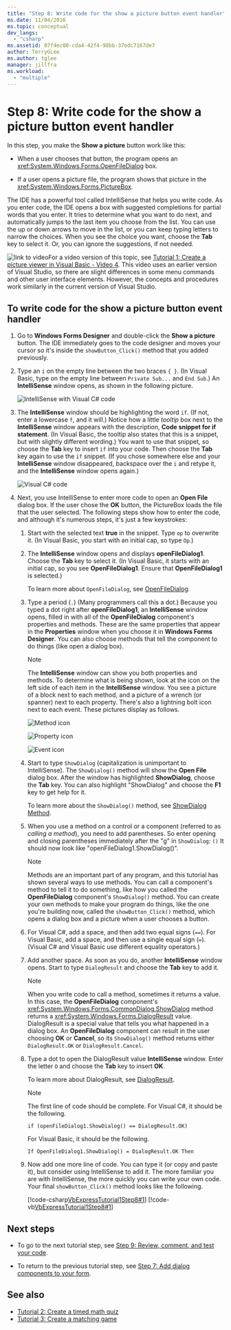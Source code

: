 ```yaml
---
title: "Step 8: Write code for the show a picture button event handler"
ms.date: 11/04/2016
ms.topic: conceptual
dev_langs: 
  - "csharp"
ms.assetid: 07f4ec00-cda4-42f4-98bb-37edc7167de7
author: TerryGLee
ms.author: tglee
manager: jillfra
ms.workload:
  - "multiple"
---
```

# Step 8: Write code for the show a picture button event handler

In this step, you make the **Show a picture** button work like this:

- When a user chooses that button, the program opens an <xref:System.Windows.Forms.OpenFileDialog> box.

- If a user opens a picture file, the program shows that picture in the <xref:System.Windows.Forms.PictureBox>.

The IDE has a powerful tool called IntelliSense that helps you write code. As you enter code, the IDE opens a box with suggested completions for partial words that you enter. It tries to determine what you want to do next, and automatically jumps to the last item you choose from the list. You can use the up or down arrows to move in the list, or you can keep typing letters to narrow the choices. When you see the choice you want, choose the **Tab** key to select it. Or, you can ignore the suggestions, if not needed.

![link to video](../data-tools/media/playvideo.gif)For a video version of this topic, see [Tutorial 1: Create a picture viewer in Visual Basic - Video 4](https://msdn.microsoft.com/vstudio/gg315355.aspx). This video uses an earlier version of Visual Studio, so there are slight differences in some menu commands and other user interface elements. However, the concepts and procedures work similarly in the current version of Visual Studio.

## To write code for the show a picture button event handler

1. Go to **Windows Forms Designer** and double-click the **Show a picture** button. The IDE immediately goes to the code designer and moves your cursor so it's inside the `showButton_Click()` method that you added previously.

2. Type an `i` on the empty line between the two braces `{ }`. (In Visual Basic, type on the empty line between `Private Sub...` and `End Sub`.) An **IntelliSense** window opens, as shown in the following picture.

     ![IntelliSense with Visual C&#35; code](../ide/media/express_ifintellisense.png)

3. The **IntelliSense** window should be highlighting the word `if`. (If not, enter a lowercase `f`, and it will.) Notice how a little *tooltip* box next to the **IntelliSense** window appears with the description, **Code snippet for if statement**. (In Visual Basic, the tooltip also states that this is a snippet, but with slightly different wording.) You want to use that snippet, so choose the **Tab** key to insert `if` into your code. Then choose the **Tab** key again to use the `if` snippet. (If you chose somewhere else and your **IntelliSense** window disappeared, backspace over the `i` and retype it, and the **IntelliSense** window opens again.)

     ![Visual C&#35; code](../ide/media/express_highlighttrue.png)

4. Next, you use IntelliSense to enter more code to open an **Open File** dialog box. If the user chose the **OK** button, the PictureBox loads the file that the user selected. The following steps show how to enter the code, and although it's numerous steps, it's just a few keystrokes:

    1. Start with the selected text **true** in the snippet. Type `op` to overwrite it. (In Visual Basic, you start with an initial cap, so type `Op`.)

    2. The **IntelliSense** window opens and displays **openFileDialog1**. Choose the **Tab** key to select it. (In Visual Basic, it starts with an initial cap, so you see **OpenFileDialog1**. Ensure that **OpenFileDialog1** is selected.)

         To learn more about `OpenFileDialog`, see [OpenFileDialog](<xref:System.Windows.Forms.OpenFileDialog>).

    3. Type a period (`.`) (Many programmers call this a dot.) Because you typed a dot right after **openFileDialog1**, an **IntelliSense** window opens, filled in with all of the **OpenFileDialog** component's properties and methods. These are the same properties that appear in the **Properties** window when you choose it in **Windows Forms Designer**. You can also choose methods that tell the component to do things (like open a dialog box).

        > [!NOTE]
        > The **IntelliSense** window can show you both properties and methods. To determine what is being shown, look at the icon on the left side of each item in the **IntelliSense** window. You see a picture of a block next to each method, and a picture of a wrench (or spanner) next to each property. There's also a lightning bolt icon next to each event. These pictures display as follows.

         ![Method icon](../ide/media/express_iconmethod.png)

         ![Property icon](../ide/media/express_iconproperty.png)

         ![Event icon](../ide/media/express_iconevent.png)

    4. Start to type `ShowDialog` (capitalization is unimportant to IntelliSense). The `ShowDialog()` method will show the **Open File** dialog box. After the window has highlighted **ShowDialog**, choose the **Tab** key. You can also highlight "ShowDialog" and choose the **F1** key to get help for it.

         To learn more about the `ShowDialog()` method, see [ShowDialog Method](<xref:System.Windows.Forms.Form.ShowDialog%2A>).

    5. When you use a method on a control or a component (referred to as *calling a method*), you need to add parentheses. So enter opening and closing parentheses immediately after the "g" in `ShowDialog`: `()` It should now look like "openFileDialog1.ShowDialog()".

        > [!NOTE]
        > Methods are an important part of any program, and this tutorial has shown several ways to use methods. You can call a component's method to tell it to do something, like how you called the **OpenFileDialog** component's `ShowDialog()` method. You can create your own methods to make your program do things, like the one you're building now, called the `showButton_Click()` method, which opens a dialog box and a picture when a user chooses a button.

    6. For Visual C#, add a space, and then add two equal signs (`==`). For Visual Basic, add a space, and then use a single equal sign (`=`). (Visual C# and Visual Basic use different equality operators.)

    7. Add another space. As soon as you do, another **IntelliSense** window opens. Start to type `DialogResult` and choose the **Tab** key to add it.

        > [!NOTE]
        > When you write code to call a method, sometimes it returns a value. In this case, the **OpenFileDialog** component's <xref:System.Windows.Forms.CommonDialog.ShowDialog> method returns a <xref:System.Windows.Forms.DialogResult> value. DialogResult is a special value that tells you what happened in a dialog box. An **OpenFileDialog** component can result in the user choosing **OK** or **Cancel**, so its `ShowDialog()` method returns either `DialogResult.OK` or `DialogResult.Cancel`.

    8. Type a dot to open the DialogResult value **IntelliSense** window. Enter the letter `O` and choose the **Tab** key to insert **OK**.

         To learn more about DialogResult, see [DialogResult](<xref:System.Windows.Forms.DialogResult>).

        > [!NOTE]
        > The first line of code should be complete. For Visual C#, it should be the following.
        >
        >  `if (openFileDialog1.ShowDialog() == DialogResult.OK)`
        >
        >  For Visual Basic, it should be the following.
        >
        >  `If OpenFileDialog1.ShowDialog() = DialogResult.OK Then`

    9. Now add one more line of code. You can type it (or copy and paste it), but consider using IntelliSense to add it. The more familiar you are with IntelliSense, the more quickly you can write your own code. Your final `showButton_Click()` method looks like the following.

         [!code-csharp[VbExpressTutorial1Step8#1](../ide/codesnippet/CSharp/step-8-write-code-for-the-show-a-picture-button-event-handler_1.cs)]
         [!code-vb[VbExpressTutorial1Step8#1](../ide/codesnippet/VisualBasic/step-8-write-code-for-the-show-a-picture-button-event-handler_1.vb)]

## Next steps

* To go to the next tutorial step, see [Step 9: Review, comment, and test your code](../ide/step-9-review-comment-and-test-your-code.md).

* To return to the previous tutorial step, see [Step 7: Add dialog components to your form](../ide/step-7-add-dialog-components-to-your-form.md).

## See also

* [Tutorial 2: Create a timed math quiz](tutorial-2-create-a-timed-math-quiz.md)
* [Tutorial 3: Create a matching game](tutorial-3-create-a-matching-game.md)
